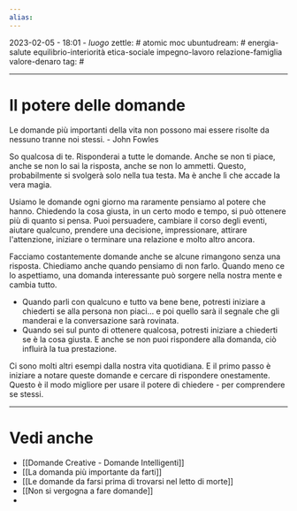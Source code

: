 ```yaml
---
alias: 
---
```

2023-02-05 - 18:01 - *luogo*
zettle: # atomic moc
ubuntudream: # energia-salute equilibrio-interiorità etica-sociale impegno-lavoro relazione-famiglia valore-denaro 
tag: #

---
# Il potere delle domande
Le domande più importanti della vita non possono mai essere risolte da nessuno tranne noi stessi. - John Fowles

So qualcosa di te. Risponderai a tutte le domande. Anche se non ti piace, anche se non lo sai
la risposta, anche se non lo ammetti. Questo, probabilmente si svolgerà solo nella tua testa. Ma è anche lì che accade la vera magia.

Usiamo le domande ogni giorno ma raramente pensiamo al potere che hanno. Chiedendo la cosa giusta, in un certo modo e tempo, si può ottenere più di quanto si pensa.
Puoi persuadere, cambiare il corso degli eventi, aiutare qualcuno, prendere una decisione,
impressionare, attirare l'attenzione, iniziare o terminare una relazione e molto altro ancora.

Facciamo costantemente domande anche se alcune rimangono senza una risposta. Chiediamo anche quando pensiamo di non farlo. Quando meno ce lo aspettiamo, una domanda interessante può sorgere nella nostra mente e cambia tutto. 

- Quando parli con qualcuno e tutto va bene bene, potresti iniziare a chiederti se alla persona non piaci... e poi quello sarà il segnale che gli manderai e la conversazione sarà rovinata. 
- Quando sei sul punto di ottenere qualcosa, potresti iniziare a chiederti se è la cosa giusta. E anche se non puoi rispondere alla domanda, ciò influirà la tua prestazione. 

Ci sono molti altri esempi dalla nostra vita quotidiana. E il primo passo è iniziare a notare queste domande e cercare di rispondere onestamente.
Questo è il modo migliore per usare il potere di chiedere - per comprendere se stessi.



---
# Vedi anche
- [[Domande Creative - Domande Intelligenti]]
- [[La domanda più importante da farti]]
- [[Le domande da farsi prima di trovarsi nel letto di morte]]
- [[Non si vergogna a fare domande]]
- 